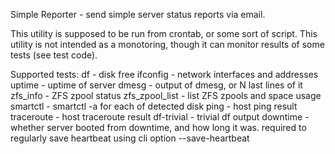 
Simple Reporter - send simple server status reports via email. 


This utility is supposed to be run from crontab, or some sort of script.
This utility is not intended as a monotoring, though it can monitor results of some tests (see test code). 


Supported tests: 
df - disk free
ifconfig - network interfaces and addresses
uptime - uptime of server
dmesg - output of dmesg, or N last lines of it
zfs_info - ZFS zpool status
zfs_zpool_list - list ZFS zpools and space usage 
smartctl - smartctl -a for each of detected disk
ping - host ping result
traceroute - host traceroute result
df-trivial - trivial df output
downtime - whether server booted from downtime, and how long it was. required to regularly save heartbeat using cli option --save-heartbeat


